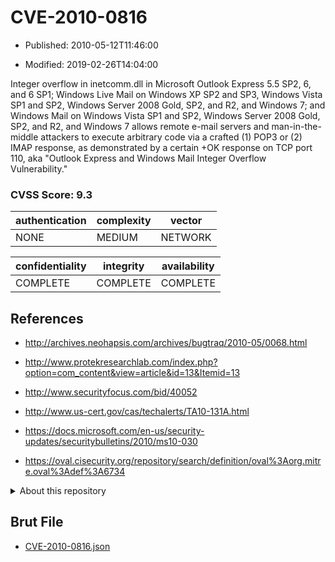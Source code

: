 # CVE-2010-0816

- Published: 2010-05-12T11:46:00

- Modified: 2019-02-26T14:04:00

Integer overflow in inetcomm.dll in Microsoft Outlook Express 5.5 SP2, 6, and 6 SP1; Windows Live Mail on Windows XP SP2 and SP3, Windows Vista SP1 and SP2, Windows Server 2008 Gold, SP2, and R2, and Windows 7; and Windows Mail on Windows Vista SP1 and SP2, Windows Server 2008 Gold, SP2, and R2, and Windows 7 allows remote e-mail servers and man-in-the-middle attackers to execute arbitrary code via a crafted (1) POP3 or (2) IMAP response, as demonstrated by a certain +OK response on TCP port 110, aka "Outlook Express and Windows Mail Integer Overflow Vulnerability."

### CVSS Score: **9.3**

| authentication | complexity | vector |
| --- | --- | --- |
| NONE | MEDIUM | NETWORK |

| confidentiality | integrity | availability |
| --- | --- | --- |
| COMPLETE | COMPLETE | COMPLETE |

## References

* http://archives.neohapsis.com/archives/bugtraq/2010-05/0068.html

* http://www.protekresearchlab.com/index.php?option=com_content&view=article&id=13&Itemid=13

* http://www.securityfocus.com/bid/40052

* http://www.us-cert.gov/cas/techalerts/TA10-131A.html

* https://docs.microsoft.com/en-us/security-updates/securitybulletins/2010/ms10-030

* https://oval.cisecurity.org/repository/search/definition/oval%3Aorg.mitre.oval%3Adef%3A6734

<details>
<summary>About this repository</summary> 

  This repository is part of the project [Live Hack CVE](https://github.com/Live-Hack-CVE). Main website can be found [www.live-hack.org](https://www.live-hack.org) 
  
  Made by [Sn0wAlice](https://github.com/Sn0wAlice) for the people that care about security and need to have a feed of the latest CVEs. Hope you enjoy it, don't forget to star the repo and follow me on [Twitter](https://twitter.com/Sn0wAlice) and [Github](https://github.com/Sn0wAlice). And that is my [personnal website](https://www.alice-snow.me/)

  - [Home Page](https://github.com/Live-Hack-CVE)
  - [Framework](https://github.com/Live-Hack-CVE/cve-framework)
  - [CVE database](https://github.com/Live-Hack-CVE/full_database)
  - [Changelog](https://github.com/Live-Hack-CVE/Changelog)
</details>

## Brut File

* [CVE-2010-0816.json](https://raw.githubusercontent.com/Live-Hack-CVE/full_database/main/cves/2010/CVE-2010-0816.json)

